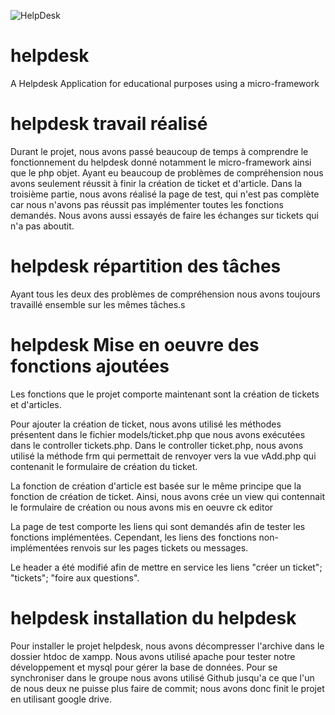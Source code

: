 ![HelpDesk](http://angular.kobject.net/git/phalconist/helpdeskGitImage.png "HelpDesk")
# helpdesk
A Helpdesk Application for educational purposes using a micro-framework

# helpdesk travail réalisé

Durant le projet, nous avons passé beaucoup de temps à comprendre le fonctionnement du helpdesk donné notamment le micro-framework ainsi que le php objet. Ayant eu beaucoup de problèmes de compréhension nous avons seulement réussit à finir la création de ticket et d'article. Dans la troisième partie, nous avons réalisé la page de test, qui n'est pas complète car nous n'avons pas réussit pas implémenter toutes les fonctions demandés. Nous avons aussi essayés de faire les échanges sur tickets qui n'a pas aboutit.

# helpdesk répartition des tâches 

Ayant tous les deux des problèmes de compréhension nous avons toujours travaillé ensemble sur les mêmes tâches.s

# helpdesk Mise en oeuvre des fonctions ajoutées

Les fonctions que le projet comporte maintenant sont la création de tickets et d'articles.

Pour ajouter la création de ticket, nous avons utilisé les méthodes présentent dans le fichier models/ticket.php que nous avons exécutées dans le controller tickets.php. Dans le controller ticket.php, nous avons utilisé la méthode frm qui permettait de renvoyer vers la vue vAdd.php qui contenanit le formulaire de création du ticket.

La fonction de création d'article est basée sur le même principe que la fonction de création de ticket. Ainsi, nous avons crée un view qui contennait le formulaire de création ou nous avons mis en oeuvre ck editor

La page de test comporte les liens qui sont demandés afin de tester les fonctions implémentées. Cependant, les liens des fonctions non-implémentées renvois sur les pages tickets ou messages.

Le header a été modifié afin de mettre en service les liens "créer un ticket"; "tickets"; "foire aux questions".

# helpdesk installation du helpdesk

Pour installer le projet helpdesk, nous avons décompresser l'archive dans le dossier htdoc de xampp. Nous avons utilisé apache pour tester notre développement et mysql pour gérer la base de données. Pour se synchroniser dans le groupe nous avons utilisé Github jusqu'a ce que l'un de nous deux ne puisse plus faire de commit; nous avons donc finit le projet en utilisant google drive.